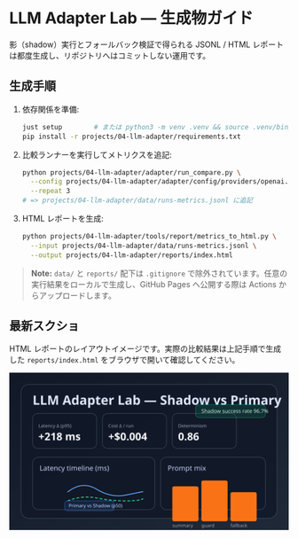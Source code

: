 # LLM Adapter Lab — 生成物ガイド

影（shadow）実行とフォールバック検証で得られる JSONL / HTML レポートは都度生成し、リポジトリへはコミットしない運用です。

## 生成手順
1. 依存関係を準備:
   ```bash
   just setup        # または python3 -m venv .venv && source .venv/bin/activate
   pip install -r projects/04-llm-adapter/requirements.txt
   ```
2. 比較ランナーを実行してメトリクスを追記:
   ```bash
   python projects/04-llm-adapter/adapter/run_compare.py \
     --config projects/04-llm-adapter/adapter/config/providers/openai.yaml \
     --repeat 3
   # => projects/04-llm-adapter/data/runs-metrics.jsonl に追記
   ```
3. HTML レポートを生成:
   ```bash
   python projects/04-llm-adapter/tools/report/metrics_to_html.py \
     --input projects/04-llm-adapter/data/runs-metrics.jsonl \
     --output projects/04-llm-adapter/reports/index.html
   ```

> **Note:** `data/` と `reports/` 配下は `.gitignore` で除外されています。任意の実行結果をローカルで生成し、GitHub Pages へ公開する際は Actions からアップロードします。

## 最新スクショ
HTML レポートのレイアウトイメージです。実際の比較結果は上記手順で生成した `reports/index.html` をブラウザで開いて確認してください。

![LLM Adapter Metrics Dashboard](./latest.svg)
